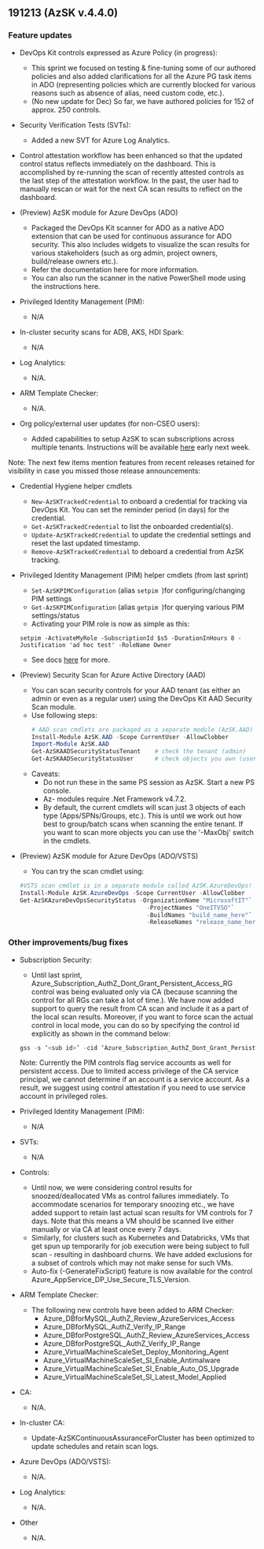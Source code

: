 ## 191213 (AzSK v.4.4.0)

### Feature updates

* DevOps Kit controls expressed as Azure Policy (in progress):
    * This sprint we focused on testing & fine-tuning some of our authored policies and also added            clarifications for all the Azure PG task items in ADO (representing policies which are currently blocked for various reasons such as absence of alias, need custom code, etc.).
    * (No new update for Dec) So far, we have authored policies for 152 of approx. 250 controls. 

* Security Verification Tests (SVTs):
    * Added a new SVT for Azure Log Analytics.

* Control attestation workflow has been enhanced so that the updated control status reflects immediately on the   dashboard. This is accomplished by re-running the scan of recently attested controls as the last step of the    attestation workflow. In the past, the user had to manually rescan or wait for the next CA scan results to      reflect on the dashboard.

*	(Preview) AzSK module for Azure DevOps (ADO) 
    * Packaged the DevOps Kit scanner for ADO as a native ADO extension that can be used for continuous assurance for ADO security. This also includes widgets to visualize the scan results for various stakeholders (such as org admin, project owners, build/release owners etc.). 
    * Refer the documentation here for more information. 
    * You can also run the scanner in the native PowerShell mode using the instructions here.


* Privileged Identity Management (PIM):
    * N/A

* In-cluster security scans for ADB, AKS, HDI Spark:
    * N/A
* Log Analytics:
    * N/A.
* ARM Template Checker:
    * N/A.

* Org policy/external user updates (for non-CSEO users):
    * Added capabilities to setup AzSK to scan subscriptions across multiple tenants. Instructions will be available [here](https://aka.ms/devopskit/crosstenant) early next week. 

Note: The next few items mention features from recent releases retained for visibility in case you missed those release announcements:

*	Credential Hygiene helper cmdlets  
    * ```New-AzSKTrackedCredential``` to onboard a credential for tracking via DevOps Kit. You can set the reminder period (in days) for the credential.
    * ```Get-AzSKTrackedCredential``` to list the onboarded credential(s).
    * ```Update-AzSKTrackedCredential``` to update the credential settings and reset the last updated timestamp.
    * ```Remove-AzSKTrackedCredential``` to deboard a credential from AzSK tracking.

*	Privileged Identity Management (PIM) helper cmdlets (from last sprint)  
    * ```Set-AzSKPIMConfiguration``` (alias ```setpim ```)for configuring/changing PIM settings
    * ```Get-AzSKPIMConfiguration``` (alias ```getpim ```)for querying various PIM settings/status
    * Activating your PIM role is now as simple as this:
    
    ``` setpim -ActivateMyRole -SubscriptionId $s5 -DurationInHours 8 -Justification 'ad hoc test' -RoleName Owner ```
    * See docs [here](https://github.com/azsk/DevOpsKit-docs/blob/master/01-Subscription-Security/Readme.md#azsk-privileged-identity-management-pim-helper-cmdlets-1) for more.

*	(Preview) Security Scan for Azure Active Directory (AAD)
    *	You can scan security controls for your AAD tenant (as either an admin or even as a regular user) using the DevOps Kit AAD Security Scan module.
    *	Use following steps:
        ```Powershell
        # AAD scan cmdlets are packaged as a separate module (AzSK.AAD)
        Install-Module AzSK.AAD -Scope CurrentUser -AllowClobber
        Import-Module AzSK.AAD
        Get-AzSKAADSecurityStatusTenant    # check the tenant (admin)
        Get-AzSKAADSecurityStatusUser      # check objects you own (user)
        ``` 
    *	Caveats: 
        * Do not run these in the same PS session as AzSK. Start a new PS console.
        * Az- modules require .Net Framework v4.7.2.
        * By default, the current cmdlets will scan just 3 objects of each type (Apps/SPNs/Groups, etc.). This is until we work out how best to group/batch scans when scanning the entire tenant. If you want to scan more objects you can use the '-MaxObj' switch in the cmdlets.

*	(Preview) AzSK module for Azure DevOps (ADO/VSTS) 
    *	You can try the scan cmdlet using:
    ```Powershell
    #VSTS scan cmdlet is in a separate module called AzSK.AzureDevOps!
    Install-Module AzSK.AzureDevOps -Scope CurrentUser -AllowClobber    
    Get-AzSKAzureDevOpsSecurityStatus -OrganizationName "MicrosoftIT"`
                                        -ProjectNames "OneITVSO"`
                                        -BuildNames "build_name_here"`
                                        -ReleaseNames "release_name_here"  
    ```

### Other improvements/bug fixes
* Subscription Security:
    * Until last sprint, Azure_Subscription_AuthZ_Dont_Grant_Persistent_Access_RG control was being evaluated only via CA (because scanning the control for all RGs can take a lot of time.). We have now added support to query the result from CA scan and include it as a part of the local scan results. Moreover, if you want to force scan the actual control in local mode, you can do so by specifying the control id explicitly as shown in the command below:

    ```PowerShell
    gss -s ‘<sub id>’ -cid ‘Azure_Subscription_AuthZ_Dont_Grant_Persistent_Access_RG’

    ```
    Note: Currently the PIM controls flag service accounts as well for persistent access. Due to limited access privilege of the CA service principal, we cannot determine if an account is a service account. As a result, we suggest using control attestation if you need to use service account in privileged roles.

* Privileged Identity Management (PIM):
    * N/A
    
* SVTs: 
    * N/A

* Controls:
    * Until now, we were considering control results for snoozed/deallocated VMs as control failures immediately. To accommodate scenarios for temporary snoozing etc., we have added support to retain last actual scan results for VM controls for 7 days. Note that this means a VM should be scanned live either manually or via CA at least once every 7 days.
    * Similarly, for clusters such as Kubernetes and Databricks, VMs that get spun up temporarily for job execution were being subject to full scan - resulting in dashboard churns. We have added exclusions for a subset of controls which may not make sense for such VMs.
    * Auto-fix (-GenerateFixScript) feature is now available for the control Azure_AppService_DP_Use_Secure_TLS_Version. 
 

* ARM Template Checker:
    *	The following new controls have been added to ARM Checker:
        * Azure_DBforMySQL_AuthZ_Review_AzureServices_Access
        * Azure_DBforMySQL_AuthZ_Verify_IP_Range 
        * Azure_DBforPostgreSQL_AuthZ_Review_AzureServices_Access 
        * Azure_DBforPostgreSQL_AuthZ_Verify_IP_Range
        * Azure_VirtualMachineScaleSet_Deploy_Monitoring_Agent
        * Azure_VirtualMachineScaleSet_SI_Enable_Antimalware
        * Azure_VirtualMachineScaleSet_SI_Enable_Auto_OS_Upgrade
        * Azure_VirtualMachineScaleSet_SI_Latest_Model_Applied


* CA:
    * N/A. 

* In-cluster CA:
    * Update-AzSKContinuousAssuranceForCluster has been optimized to update schedules and retain scan logs. 

* Azure DevOps (ADO/VSTS):
    * N/A.

* Log Analytics:
    * N/A.

* Other
    * N/A.
